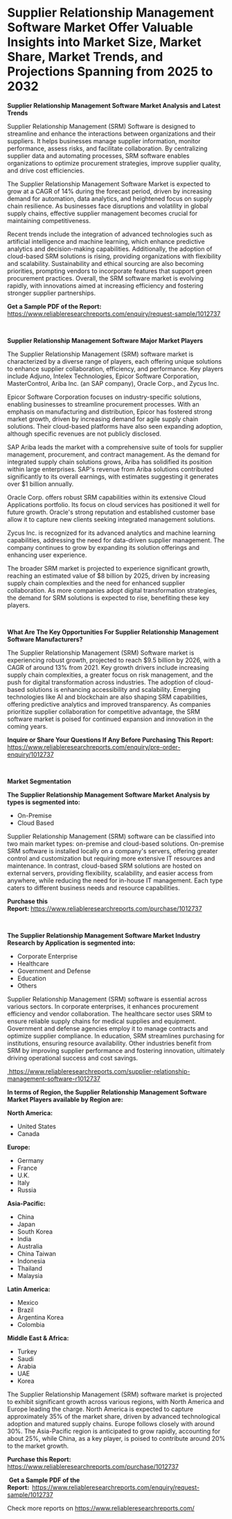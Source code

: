 <p><h1>Supplier Relationship Management Software Market Offer Valuable Insights into Market Size, Market Share, Market Trends, and Projections Spanning from 2025 to 2032</h1></p><p><strong>Supplier Relationship Management Software Market Analysis and Latest Trends</strong></p>
<p><p>Supplier Relationship Management (SRM) Software is designed to streamline and enhance the interactions between organizations and their suppliers. It helps businesses manage supplier information, monitor performance, assess risks, and facilitate collaboration. By centralizing supplier data and automating processes, SRM software enables organizations to optimize procurement strategies, improve supplier quality, and drive cost efficiencies.</p><p>The Supplier Relationship Management Software Market is expected to grow at a CAGR of 14% during the forecast period, driven by increasing demand for automation, data analytics, and heightened focus on supply chain resilience. As businesses face disruptions and volatility in global supply chains, effective supplier management becomes crucial for maintaining competitiveness. </p><p>Recent trends include the integration of advanced technologies such as artificial intelligence and machine learning, which enhance predictive analytics and decision-making capabilities. Additionally, the adoption of cloud-based SRM solutions is rising, providing organizations with flexibility and scalability. Sustainability and ethical sourcing are also becoming priorities, prompting vendors to incorporate features that support green procurement practices. Overall, the SRM software market is evolving rapidly, with innovations aimed at increasing efficiency and fostering stronger supplier partnerships.</p></p>
<p><strong>Get a Sample PDF of the Report:&nbsp;</strong> <a href="https://www.reliableresearchreports.com/enquiry/request-sample/1012737?utm_campaign=2253&utm_medium=2&utm_source=Github&utm_content=ia&utm_term=06032025&utm_id=supplier-relationship-management-software">https://www.reliableresearchreports.com/enquiry/request-sample/1012737</a></p>
<p>&nbsp;</p>
<p><strong>Supplier Relationship Management Software Major Market Players</strong></p>
<p><p>The Supplier Relationship Management (SRM) software market is characterized by a diverse range of players, each offering unique solutions to enhance supplier collaboration, efficiency, and performance. Key players include Adjuno, Intelex Technologies, Epicor Software Corporation, MasterControl, Ariba Inc. (an SAP company), Oracle Corp., and Zycus Inc. </p><p>Epicor Software Corporation focuses on industry-specific solutions, enabling businesses to streamline procurement processes. With an emphasis on manufacturing and distribution, Epicor has fostered strong market growth, driven by increasing demand for agile supply chain solutions. Their cloud-based platforms have also seen expanding adoption, although specific revenues are not publicly disclosed.</p><p>SAP Ariba leads the market with a comprehensive suite of tools for supplier management, procurement, and contract management. As the demand for integrated supply chain solutions grows, Ariba has solidified its position within large enterprises. SAP's revenue from Ariba solutions contributed significantly to its overall earnings, with estimates suggesting it generates over $1 billion annually.</p><p>Oracle Corp. offers robust SRM capabilities within its extensive Cloud Applications portfolio. Its focus on cloud services has positioned it well for future growth. Oracle's strong reputation and established customer base allow it to capture new clients seeking integrated management solutions.</p><p>Zycus Inc. is recognized for its advanced analytics and machine learning capabilities, addressing the need for data-driven supplier management. The company continues to grow by expanding its solution offerings and enhancing user experience.</p><p>The broader SRM market is projected to experience significant growth, reaching an estimated value of $8 billion by 2025, driven by increasing supply chain complexities and the need for enhanced supplier collaboration. As more companies adopt digital transformation strategies, the demand for SRM solutions is expected to rise, benefiting these key players.</p></p>
<p>&nbsp;</p>
<p><strong>What Are The Key Opportunities For Supplier Relationship Management Software Manufacturers?</strong></p>
<p><p>The Supplier Relationship Management (SRM) Software market is experiencing robust growth, projected to reach $9.5 billion by 2026, with a CAGR of around 13% from 2021. Key growth drivers include increasing supply chain complexities, a greater focus on risk management, and the push for digital transformation across industries. The adoption of cloud-based solutions is enhancing accessibility and scalability. Emerging technologies like AI and blockchain are also shaping SRM capabilities, offering predictive analytics and improved transparency. As companies prioritize supplier collaboration for competitive advantage, the SRM software market is poised for continued expansion and innovation in the coming years.</p></p>
<p><strong>Inquire or Share Your Questions If Any Before Purchasing This Report:</strong> <a href="https://www.reliableresearchreports.com/enquiry/pre-order-enquiry/1012737?utm_campaign=2253&utm_medium=2&utm_source=Github&utm_content=ia&utm_term=06032025&utm_id=supplier-relationship-management-software">https://www.reliableresearchreports.com/enquiry/pre-order-enquiry/1012737</a></p>
<p>&nbsp;</p>
<p><strong>Market Segmentation</strong></p>
<p><strong>The Supplier Relationship Management Software Market Analysis by types is segmented into:</strong></p>
<p><ul><li>On-Premise</li><li>Cloud Based</li></ul></p>
<p><p>Supplier Relationship Management (SRM) software can be classified into two main market types: on-premise and cloud-based solutions. On-premise SRM software is installed locally on a company's servers, offering greater control and customization but requiring more extensive IT resources and maintenance. In contrast, cloud-based SRM solutions are hosted on external servers, providing flexibility, scalability, and easier access from anywhere, while reducing the need for in-house IT management. Each type caters to different business needs and resource capabilities.</p></p>
<p><strong>Purchase this Report:&nbsp;</strong><a href="https://www.reliableresearchreports.com/purchase/1012737?utm_campaign=2253&utm_medium=2&utm_source=Github&utm_content=ia&utm_term=06032025&utm_id=supplier-relationship-management-software">https://www.reliableresearchreports.com/purchase/1012737</a></p>
<p>&nbsp;</p>
<p><strong>The Supplier Relationship Management Software Market Industry Research by Application is segmented into:</strong></p>
<p><ul><li>Corporate Enterprise</li><li>Healthcare</li><li>Government and Defense</li><li>Education</li><li>Others</li></ul></p>
<p><p>Supplier Relationship Management (SRM) software is essential across various sectors. In corporate enterprises, it enhances procurement efficiency and vendor collaboration. The healthcare sector uses SRM to ensure reliable supply chains for medical supplies and equipment. Government and defense agencies employ it to manage contracts and optimize supplier compliance. In education, SRM streamlines purchasing for institutions, ensuring resource availability. Other industries benefit from SRM by improving supplier performance and fostering innovation, ultimately driving operational success and cost savings.</p></p>
<p><a href="https://www.reliableresearchreports.com/supplier-relationship-management-software-r1012737?utm_campaign=2253&utm_medium=2&utm_source=Github&utm_content=ia&utm_term=06032025&utm_id=supplier-relationship-management-software">&nbsp;https://www.reliableresearchreports.com/supplier-relationship-management-software-r1012737</a></p>
<p><strong>In terms of Region, the Supplier Relationship Management Software Market Players available by Region are:</strong></p>
<p>
    <p> <strong> North America: </strong>
        <ul>
            <li>United States</li>
            <li>Canada</li>
        </ul>
        </p> 
    <p> <strong> Europe: </strong>
        <ul>
            <li>Germany</li>
            <li>France</li>
            <li>U.K.</li>
            <li>Italy</li>
            <li>Russia</li>
        </ul>
        </p> 
    <p> <strong> Asia-Pacific: </strong>
        <ul>
            <li>China</li>
            <li>Japan</li>
            <li>South Korea</li>
            <li>India</li>
            <li>Australia</li>
            <li>China Taiwan</li>
            <li>Indonesia</li>
            <li>Thailand</li>
            <li>Malaysia</li>
        </ul>
        </p> 
    <p> <strong> Latin America: </strong>
        <ul>
            <li>Mexico</li>
            <li>Brazil</li>
            <li>Argentina Korea</li>
            <li>Colombia</li>
        </ul>
        </p> 
    <p> <strong> Middle East & Africa: </strong>
        <ul>
            <li>Turkey</li>
            <li>Saudi</li>
            <li>Arabia</li>
            <li>UAE</li>
            <li>Korea</li>
        </ul>
    </p>
    </p>
<p><p>The Supplier Relationship Management (SRM) software market is projected to exhibit significant growth across various regions, with North America and Europe leading the charge. North America is expected to capture approximately 35% of the market share, driven by advanced technological adoption and matured supply chains. Europe follows closely with around 30%. The Asia-Pacific region is anticipated to grow rapidly, accounting for about 25%, while China, as a key player, is poised to contribute around 20% to the market growth.</p></p>
<p><strong>Purchase this Report: </strong><a href="https://www.reliableresearchreports.com/purchase/1012737?utm_campaign=2253&utm_medium=2&utm_source=Github&utm_content=ia&utm_term=06032025&utm_id=supplier-relationship-management-software">https://www.reliableresearchreports.com/purchase/1012737</a></p>
<p>&nbsp;<strong>Get a Sample PDF of the Report:&nbsp;&nbsp;</strong><a href="https://www.reliableresearchreports.com/enquiry/request-sample/1012737?utm_campaign=2253&utm_medium=2&utm_source=Github&utm_content=ia&utm_term=06032025&utm_id=supplier-relationship-management-software">https://www.reliableresearchreports.com/enquiry/request-sample/1012737</a></p>
<p><strong></strong></p>
<p>Check more reports on <a href="https://www.reliableresearchreports.com/?utm_campaign=2253&utm_medium=2&utm_source=Github&utm_content=ia&utm_term=06032025&utm_id=supplier-relationship-management-software">https://www.reliableresearchreports.com/</a></p>